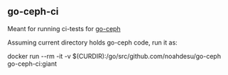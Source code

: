 go-ceph-ci
----------

Meant for running ci-tests for [go-ceph](https://github.com/noahdesu/go-ceph)

Assuming current directory holds go-ceph code, run it as:

docker run --rm -it -v $(CURDIR):/go/src/github.com/noahdesu/go-ceph go-ceph-ci:giant
